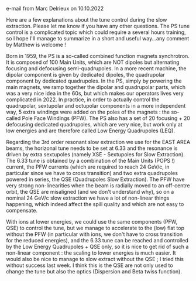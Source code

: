 e-mail from Marc Delrieux on 10.10.2022

Here are a few explanations about the tune control during the slow extraction. Please let me know if you have any other questions. The PS tune control is a complicated topic which could require a several hours training, so I hope I'll manage to summarize in a short and useful way…any comment by Matthew is welcome !

Born in 1959, the PS is a so-called combined function magnets synchrotron. It is composed of 100 Main Units, which are NOT dipoles but alternating focusing and defocusing semi-quadrupoles. In a more recent machine, the dipolar component is given by dedicated dipoles, the quadrupolar component by dedicated quadrupoles. In the PS, simply by powering the main magnets, we ramp together the dipolar and quadrupolar parts, which was a very nice idea in the 60s, but which makes our operators lives very complicated in 2022. In practice, in order to actually control the quadrupolar, sextupolar and octupolar components in a more independent way, 5 extra windings were added on the poles of the magnets : the so-called Pole Face Windings (PFW). The PS also has a set of 20 focusing + 20 defocusing dedicated quadrupoles, which are very nice, but work only at low energies and are therefore called Low Energy Quadrupoles (LEQ).

Regarding the 3rd order resonant slow extraction we use for the EAST AREA beams, the horizonal tune needs to be set at 6.33 and the resonance is driven by extra sextupoles (namely XSE - Sextupoles for Slow Extraction). The 6.33 tune is obtained by a combination of the Main Units (POPS !) current, the PFW currents (which are required to reach 24 GeV/c, in particular since we have to cross transition) and two extra quadrupoles powered in series, the QSE (Quadrupoles Slow Extraction). The PFW have very strong non-linearities when the beam is radially moved to an off-centre orbit, the QSE are misaligned (and we don't understand why), so on a nominal 24 GeV/c slow extraction we have a lot of non-linear things happening, which indeed affect the spill quality and which are not easy to compensate.

With ions at lower energies, we could use the same components (PFW, QSE) to control the tune, but we manage to accelerate to the (low) flat top without the PFW (in particular with ions, we don't have to cross transition for the reduced energies), and the 6.33 tune can be reached and controlled by the Low Energy Quadrupoles + QSE only, so it is nice to get rid of such a non-linear component : the scaling to lower energies is much easier. It would also be nice to manage to slow extract without the QSE ; I tried this without success last week. I think this is the QSE are not only used to change the tune but also the optics (Dispersion and Beta twiss function).